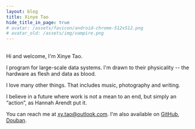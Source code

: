 ```yaml
---
layout: blog
title: Xinye Tao
hide_title_in_page: true
# avatar: /assets/favicon/android-chrome-512x512.png
# avatar_old: /assets/img/vampire.png
---
```


<br />
Hi and welcome, I'm Xinye Tao.

I program for large-scale data systems. I'm drawn to their physicality -- the hardware as flesh and data as blood.

I love many other things. That includes music, photography and writing.

I believe in a future where work is not a mean to an end, but simply an “action”, as Hannah Arendt put it.


You can reach me at [xy.tao@outlook.com](mailto:xy.tao@outlook.com). I'm also available on [GitHub](https://github.com/tabokie), [Douban](https://www.douban.com/people/91872582).


<br />
<br />
<br />
<br />
<br />
<br />
<br />
<br />
<br />
<br />
<br />
<br />
<br />
<br />
<br />
<br />
<br />
<br />
<br />
<br />

